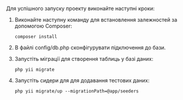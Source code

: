 Для успішного запуску проекту виконайте наступні кроки:

1. Виконайте наступну команду для встановлення залежностей за допомогою Composer:
    ```
    composer install
    ```

2. В файлі config/db.php сконфігурувати підключення до бази.

3. Запустіть міграції для створення таблиць у базі даних:
    ```
    php yii migrate
    ```
4. Запустіть сидери для для додавання тестових даних:
    ```
    php yii migrate/up --migrationPath=@app/seeders
    ```

